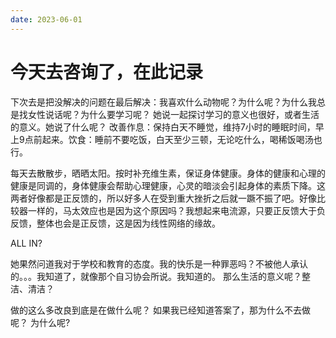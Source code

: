 ```yaml
---
date: 2023-06-01
---
```


# 今天去咨询了，在此记录

下次去是把没解决的问题在最后解决：我喜欢什么动物呢？为什么呢？为什么我总是找女性说话呢？为什么要学习呢？
她说一起探讨学习的意义也很好，或者生活的意义。她说了什么呢？
改善作息：保持白天不睡觉，维持7小时的睡眠时间，早上9点前起来。饮食：睡前不要吃饭，白天至少三顿，无论吃什么，喝稀饭喝汤也行。

每天去散散步，晒晒太阳。按时补充维生素，保证身体健康。身体的健康和心理的健康是同调的，身体健康会帮助心理健康，心灵的暗淡会引起身体的素质下降。这两者好像都是正反馈的，所以好多人在受到重大挫折之后就一蹶不振了吧。好像比较器一样的，马太效应也是因为这个原因吗？我想起来电流源，只要正反馈大于负反馈，整体也会是正反馈，这是因为线性网络的缘故。

ALL IN?

她果然问道我对于学校和教育的态度。我的快乐是一种罪恶吗？不被他人承认的。。。我知道了，就像那个自习协会所说。我知道的。
那么生活的意义呢？整洁、清洁？

做的这么多改良到底是在做什么呢？
如果我已经知道答案了，那为什么不去做呢？
为什么呢?

